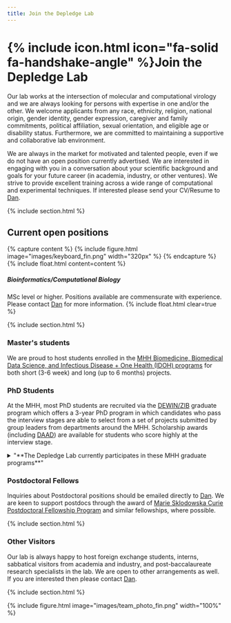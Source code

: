 ```yaml
---
title: Join the Depledge Lab
---
```


# {% include icon.html icon="fa-solid fa-handshake-angle" %}Join the Depledge Lab

Our lab works at the intersection of molecular and computational virology and we are always looking for persons with expertise in one and/or the other. We welcome applicants from any race, ethnicity, religion, national origin, gender identity, gender expression, caregiver and family commitments, political affiliation, sexual orientation, and eligible age or disability status. Furthermore, we are committed to maintaining a supportive and collaborative lab environment.

We are always in the market for motivated and talented people, even if we do not have an open position currently advertised. We are interested in engaging with you in a conversation about your scientific background and goals for your future career (in academia, industry, or other ventures). We strive to provide excellent training across a wide range of computational and experimental techniques. If interested please send your CV/Resume to [Dan](/contact).

{% include section.html %}

## Current open positions

{% capture content %}
{% include figure.html image="images/keyboard_fin.png" width="320px" %}
{% endcapture %}
{% include float.html content=content %}
##### Bioinformatics/Computational Biology
MSc level or higher. Positions available are commensurate with experience. Please contact [Dan](/contact) for more information.
{% include float.html clear=true %}

{% include section.html %}



### Master's students
We are proud to host students enrolled in the [MHH Biomedicine, Biomedical Data Science, and Infectious Disease + One Health (IDOH) programs](https://www.mhh.de/en/all-degree-programs) for both short (3-6 week) and long (up to 6 months) projects.

### PhD Students
At the MHH, most PhD students are recruited via the [DEWIN/ZIB](https://www.mhh.de/hbrs/zib) graduate program which offers a 3-year PhD program in which candidates who pass the interview stages are able to select from a set of projects submitted by group leaders from departments around the MHH. Scholarship awards (including [DAAD](https://www.daad.de/en/studying-in-germany/scholarships/daad-scholarships/)) are available for students who score highly at the interview stage. 

<details markdown="1">
<summary>"**The Depledge Lab currently participates in these MHH graduate programs**"</summary>
- **[DEWIN](https://www.mhh.de/en/hbrs/zib)**: The Infection Biology / Dynamics of Host-Pathogen Interactions Graduate Program is a 3-year PhD program focused on Infection Biology.
</details>

### Postdoctoral Fellows
Inquiries about Postdoctoral positions should be emailed directly to [Dan](/contact). We are keen to support postdocs through the award of [Marie Sklodowska Curie Postdoctoral Fellowship Program](https://marie-sklodowska-curie-actions.ec.europa.eu/actions/postdoctoral-fellowships) and similar fellowships, where possible.


{% include section.html %}

### Other Visitors

Our lab is always happy to host foreign exchange students, interns, sabbatical visitors from academia and industry, and post-baccalaureate research specialists in the lab. We are open to other arrangements as well. If you are interested then please contact [Dan](/contact).

{% include section.html %}


{% include figure.html image="images/team_photo_fin.png" width="100%" %}